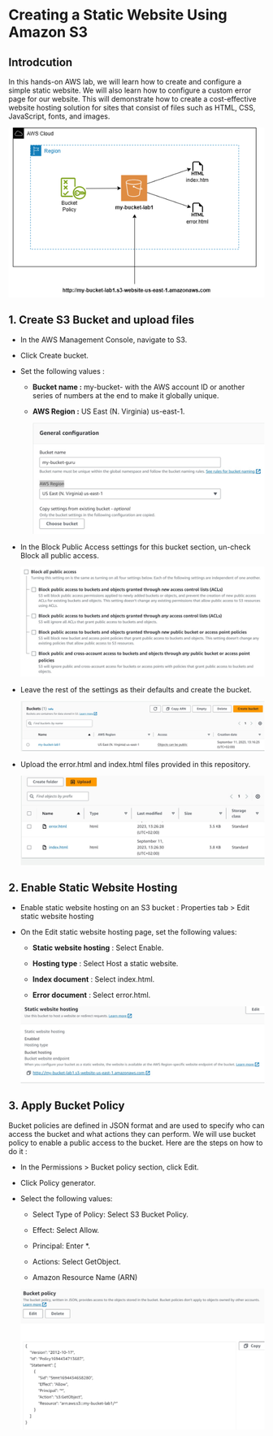 # **Creating a Static Website Using Amazon S3**
## **Introdcution**
In this hands-on AWS lab, we will learn how to create and configure a simple static website. We will also learn how to configure a custom error page for our website. This will demonstrate how to create a cost-effective website hosting solution for sites that consist of files such as HTML, CSS, JavaScript, fonts, and images.

![architecture](imgs/static-website-S3.drawio.png)

## 1. **Create S3 Bucket and upload files**
* In the AWS Management Console, navigate to S3.
* Click Create bucket.
* Set the following values :

    * **Bucket name :** my-bucket- with the AWS account ID or another series of numbers at the end to make it globally unique.

    * **AWS Region :** US East (N. Virginia) us-east-1.

        ![general configuration](imgs/img1.jpeg)

* In the Block Public Access settings for this bucket section, un-check Block all public access.

    ![public access](imgs/img2.jpeg)

* Leave the rest of the settings as their defaults and create the bucket.

    ![bucket list](imgs/img3.jpeg)

* Upload the error.html and index.html files provided in this repository.

    ![upload files](imgs/img5.jpeg)


## 2. **Enable Static Website Hosting**
* Enable static website hosting on an S3 bucket : Properties tab > Edit static website hosting

* On the Edit static website hosting page, set the following values:

    * **Static website hosting** : Select Enable.

    * **Hosting type** : Select Host a static website.

    * **Index document** : Select index.html.

    * **Error document** : Select error.html.

    ![static hosting](imgs/img4.jpeg)

## 3. **Apply Bucket Policy**
 Bucket policies are defined in JSON format and are used to specify who can access the bucket and what actions they can perform.
 We will use bucket policy to enable a public access to the bucket. Here are the steps on how to do it :

 * In the Permissions > Bucket policy section, click Edit. 

 * Click Policy generator.

 * Select the following values:

    * Select Type of Policy: Select S3 Bucket Policy.
    * Effect: Select Allow.
    * Principal: Enter *.
    * Actions: Select GetObject.
    
    * Amazon Resource Name (ARN) 

    ![bucket policy](imgs/img6.jpeg)



    
    


